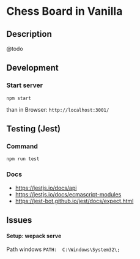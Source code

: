 # Chess Board in Vanilla

## Description

@todo

## Development

### Start server 

`npm start`

than in Browser: `http://localhost:3001/`

## Testing (Jest)

### Command 
`npm run test`

### Docs

- https://jestjs.io/docs/api
- https://jestjs.io/docs/ecmascript-modules
- https://jest-bot.github.io/jest/docs/expect.html


## Issues

#### Setup: wepack serve
Path windows `PATH:  C:\Windows\System32\;`